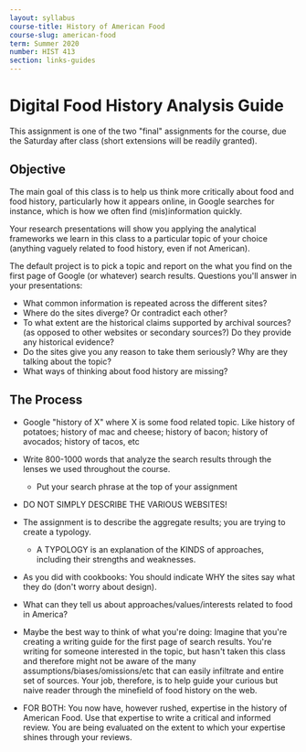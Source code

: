 ```yaml
---
layout: syllabus
course-title: History of American Food
course-slug: american-food
term: Summer 2020
number: HIST 413
section: links-guides
---
```



# Digital Food History Analysis Guide
This assignment is one of the two "final" assignments for the course, due the Saturday after class (short extensions will be readily granted).

## Objective
The main goal of this class is to help us think more critically about food and food history, particularly how it appears online, in Google searches for instance, which is how we often find (mis)information quickly.

Your research presentations will show you applying the analytical frameworks we learn in this class to a particular topic of your choice (anything vaguely related to food history, even if not American).

The default project is to pick a topic and report on the what you find on the first page of Google (or whatever) search results. Questions you'll answer in your presentations:
- What common information is repeated across the different sites?
- Where do the sites diverge? Or contradict each other?
- To what extent are the historical claims supported by archival sources? (as opposed to other websites or secondary sources?) Do they provide any historical evidence?
- Do the sites give you any reason to take them seriously? Why are they talking about the topic?
- What ways of thinking about food history are missing?

## The Process
- Google "history of X" where X is some food related topic. Like history of potatoes; history of mac and cheese; history of bacon; history of avocados; history of tacos, etc
- Write 800-1000 words that analyze the search results through the lenses we used throughout the course.
  - Put your search phrase at the top of your assignment
- DO NOT SIMPLY DESCRIBE THE VARIOUS WEBSITES!
- The assignment is to describe the aggregate results; you are trying to create a typology.
  - A TYPOLOGY is an explanation of the KINDS of approaches, including their strengths and weaknesses.
- As you did with cookbooks: You should indicate WHY the sites say what they do (don't worry about design).
- What can they tell us about approaches/values/interests related to food in America?

- Maybe the best way to think of what you're doing: Imagine that you're creating a writing guide for the first page of search results. You're writing for someone interested in the topic, but hasn't taken this class and therefore might not be aware of the many assumptions/biases/omissions/etc that can easily infiltrate and entire set of sources. Your job, therefore, is to help guide your curious but naive reader through the minefield of food history on the web.

- FOR BOTH: You now have, however rushed, expertise in the history of American Food. Use that expertise to write a critical and informed review. You are being evaluated on the extent to which your expertise shines through your reviews.
